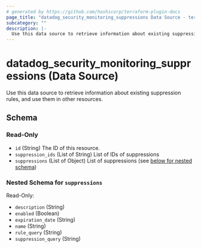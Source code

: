 ```yaml
---
# generated by https://github.com/hashicorp/terraform-plugin-docs
page_title: "datadog_security_monitoring_suppressions Data Source - terraform-provider-datadog"
subcategory: ""
description: |-
  Use this data source to retrieve information about existing suppression rules, and use them in other resources.
---
```


# datadog_security_monitoring_suppressions (Data Source)

Use this data source to retrieve information about existing suppression rules, and use them in other resources.



<!-- schema generated by tfplugindocs -->
## Schema

### Read-Only

- `id` (String) The ID of this resource.
- `suppression_ids` (List of String) List of IDs of suppressions
- `suppressions` (List of Object) List of suppressions (see [below for nested schema](#nestedatt--suppressions))

<a id="nestedatt--suppressions"></a>
### Nested Schema for `suppressions`

Read-Only:

- `description` (String)
- `enabled` (Boolean)
- `expiration_date` (String)
- `name` (String)
- `rule_query` (String)
- `suppression_query` (String)
